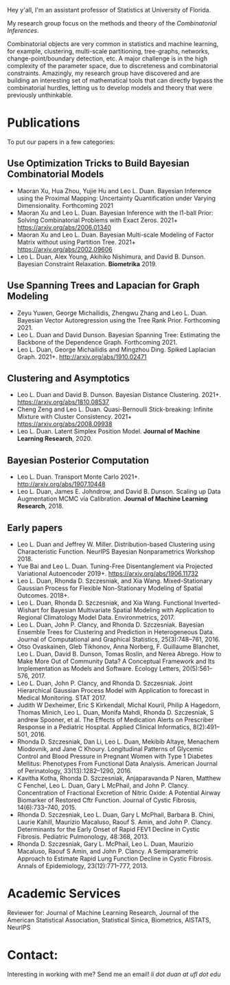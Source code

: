 Hey y'all, I'm an assistant professor of Statistics at University of Florida.

My research group focus on the methods and theory of the *Combinatorial Inferences*.

Combinatorial objects are very common in statistics and machine learning, for
example, clustering, multi-scale partitioning, tree-graphs, networks,
change-point/boundary detection, etc.  A major challenge is in the high
complexity of the parameter space, due to discreteness and combinatorial
constraints. Amazingly, my research group have discovered and are building an interesting set of mathematical
tools that can directly bypass the combinatorial hurdles, letting us to develop models and
theory that were previously unthinkable.

# Publications

To put our papers in a few categories: 

## Use Optimization Tricks to Build Bayesian Combinatorial Models
*   Maoran Xu, Hua Zhou, Yujie Hu and Leo L. Duan. Bayesian Inference using the Proximal Mapping: Uncertainty Quantification under Varying Dimensionality. Forthcoming 2021
*   Maoran Xu and Leo L. Duan. Bayesian Inference with the l1-ball Prior: Solving Combinatorial Problems with Exact Zeros. 2021+  https://arxiv.org/abs/2006.01340
*   Maoran Xu and Leo L. Duan. Bayesian Multi-scale Modeling of Factor Matrix without using Partition Tree. 2021+ https://arxiv.org/abs/2002.09606
*   Leo L. Duan, Alex Young, Akihiko Nishimura, and David B. Dunson. Bayesian Constraint Relaxation. **Biometrika** 2019.

## Use Spanning Trees and Lapacian for Graph Modeling
*   Zeyu Yuwen, George Michailidis, Zhengwu Zhang and Leo L. Duan.  Bayesian Vector Autoregression using the Tree Rank Prior. Forthcoming 2021.
*   Leo L. Duan and David Dunson. Bayesian Spanning Tree: Estimating the Backbone of the Dependence Graph. Forthcoming 2021.
*   Leo L. Duan, George Michailidis and Mingzhou Ding. Spiked Laplacian Graph. 2021+. http://arxiv.org/abs/1910.02471

## Clustering and Asymptotics
*   Leo L. Duan and David B. Dunson. Bayesian Distance Clustering. 2021+. https://arxiv.org/abs/1810.08537
*   Cheng Zeng and Leo L. Duan. Quasi-Bernoulli Stick-breaking: Infinite Mixture with Cluster Consistency. 2021+  https://arxiv.org/abs/2008.09938
*   Leo L. Duan. Latent Simplex Position Model. **Journal of Machine Learning Research**, 2020.

## Bayesian Posterior Computation
*   Leo L. Duan. Transport Monte Carlo 2021+. http://arxiv.org/abs/1907.10448
*   Leo L. Duan, James E. Johndrow, and David B. Dunson. Scaling up Data Augmentation MCMC via Calibration. **Journal of Machine Learning Research**, 2018.

## Early papers
*   Leo L. Duan and Jeffrey W. Miller. Distribution-based Clustering using Characteristic Function. NeurIPS Bayesian Nonparametrics Workshop 2018.
*   Yue Bai and Leo L. Duan. Tuning-Free Disentanglement via Projected Variational Autoencoder  2019+. https://arxiv.org/abs/1906.11732
*   Leo L. Duan, Rhonda D. Szczesniak, and Xia Wang. Mixed-Stationary Gaussian Process for Flexible Non-Stationary Modeling of Spatial Outcomes. 2018+.
*   Leo L. Duan, Rhonda D. Szczesniak, and Xia Wang. Functional Inverted-Wishart for Bayesian Multivariate Spatial Modeling with Application to Regional Climatology Model Data. Environmetrics, 2017.
*   Leo L. Duan, John P. Clancy, and Rhonda D. Szczesniak. Bayesian Ensemble Trees for Clustering and Prediction in Heterogeneous Data. Journal of Computational and Graphical Statistics, 25(3):748–761, 2016.
*	Otso Ovaskainen, Gleb Tikhonov, Anna Norberg, F. Guillaume Blanchet, Leo L. Duan, David B. Dunson, Tomas Roslin, and Nerea Abrego. How to Make More Out of Community Data? A Conceptual Framework and Its Implementation as Models and Software. Ecology Letters, 20(5):561–576, 2017.
*  Leo L. Duan, John P. Clancy, and Rhonda D. Szczesniak. Joint Hierarchical Gaussian Process Model with Application to forecast in Medical Monitoring. STAT 2017.
*  Judith W Dexheimer, Eric S Kirkendall, Michal Kouril, Philip A Hagedorn, Thomas Minich, Leo L. Duan, Monifa Mahdi, Rhonda D. Szczesniak, S andrew Spooner, et al. The Effects of Medication Alerts on Prescriber Response in a Pediatric Hospital. Applied Clinical Informatics, 8(2):491–501, 2016.
*  Rhonda D. Szczesniak, Dan Li, Leo L. Duan, Mekibib Altaye, Menachem Miodovnik, and Jane C Khoury. Longitudinal Patterns of Glycemic Control and Blood Pressure in Pregnant Women with Type 1 Diabetes Mellitus: Phenotypes From Functional Data Analysis. American Journal of Perinatology, 33(13):1282–1290, 2016.
*  Kavitha Kotha, Rhonda D. Szczesniak, Anjaparavanda P Naren, Matthew C Fenchel, Leo L. Duan, Gary L McPhail, and John P. Clancy. Concentration of Fractional Excretion of Nitric Oxide: A Potential Airway Biomarker of Restored Cftr Function. Journal of Cystic Fibrosis, 14(6):733–740, 2015. 
*  Rhonda D. Szczesniak, Leo L. Duan, Gary L McPhail, Barbara B. Chini, Laurie Kahill, Maurizio Macaluso, Raouf S. Amin, and John P. Clancy. Determinants for the Early Onset of Rapid FEV1 Decline in Cystic Fibrosis. Pediatric Pulmonology, 48:368, 2013.
*  Rhonda D. Szczesniak, Gary L. McPhail, Leo L. Duan, Maurizio Macaluso, Raouf S Amin, and John P. Clancy. A Semiparametric Approach to Estimate Rapid Lung Function Decline in Cystic Fibrosis. Annals of Epidemiology, 23(12):771–777, 2013.



# Academic Services
Reviewer for:
Journal of Machine Learning Research,
Journal of the American Statistical Association,
Statistical Sinica,
Biometrics,
AISTATS,
NeurIPS

# Contact:
Interesting in working with me? Send me an email!
_li dot duan at ufl dot edu_